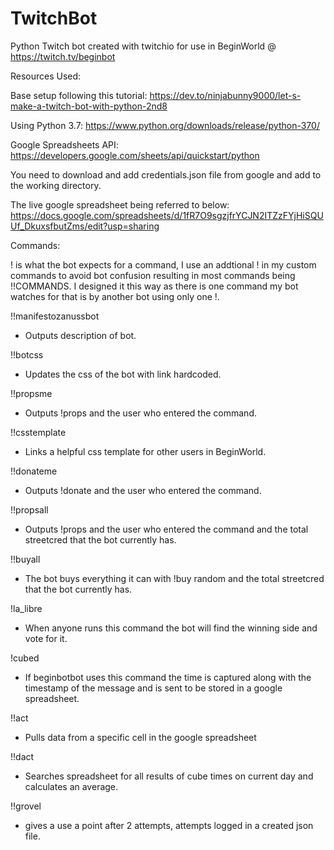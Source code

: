 # TwitchBot
Python Twitch bot created with twitchio for use in BeginWorld @ https://twitch.tv/beginbot

Resources Used:

Base setup following this tutorial: https://dev.to/ninjabunny9000/let-s-make-a-twitch-bot-with-python-2nd8 

Using Python 3.7: https://www.python.org/downloads/release/python-370/

Google Spreadsheets API: https://developers.google.com/sheets/api/quickstart/python

You need to download and add credentials.json file from google and add to the working directory.

The live google spreadsheet being referred to below: https://docs.google.com/spreadsheets/d/1fR7O9sgzjfrYCJN2ITZzFYjHiSQUUf_DkuxsfbutZms/edit?usp=sharing

Commands: 

! is what the bot expects for a command, I use an addtional ! in my custom commands to avoid bot confusion resulting in most commands being !!COMMANDS. I designed it this way as there is one command my bot watches for that is by another bot using only one !.

!!manifestozanussbot
 - Outputs description of bot.

!!botcss
 - Updates the css of the bot with link hardcoded.

!!propsme
 - Outputs !props and the user who entered the command.

!!csstemplate
 - Links a helpful css template for other users in BeginWorld.

!!donateme
 - Outputs !donate and the user who entered the command.

!!propsall
 - Outputs !props and the user who entered the command and the total streetcred that the bot currently has.

!!buyall
 - The bot buys everything it can with !buy random and the total streetcred that the bot currently has.

!la_libre
 - When anyone runs this command the bot will find the winning side and vote for it.

!cubed
 - If beginbotbot uses this command the time is captured along with the timestamp of the message and is sent to be stored in a google spreadsheet.

!!act
 - Pulls data from a specific cell in the google spreadsheet

!!dact
 - Searches spreadsheet for all results of cube times on current day and calculates an average.

!!grovel
 - gives a use a point after 2 attempts, attempts logged in a created json file.
